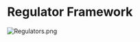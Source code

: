 # Regulator Framework

![Regulators.png](https://wiki.st.com/stm32mpu/nsfr_img_auth.php/c/c2/Regulators.png)